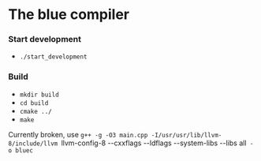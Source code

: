 # The blue compiler

### Start development
- `./start_development`

### Build
- `mkdir build`
- `cd build`
- `cmake ../`
- `make`

Currently broken, use `g++ -g -O3 main.cpp -I/usr/usr/lib/llvm-8/include/llvm `llvm-config-8 --cxxflags --ldflags --system-libs --libs all` -o bluec`